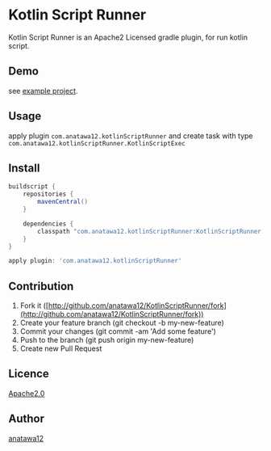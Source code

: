 Kotlin Script Runner
====

Kotlin Script Runner is an Apache2 Licensed gradle plugin, for run kotlin script.

## Demo

see [example project](https://github.com/anatawa12/KotlinScriptRunner/blob/master/exapmple).

## Usage

apply plugin `com.anatawa12.kotlinScriptRunner` and create task with type `com.anatawa12.kotlinScriptRunner.KotlinScriptExec`

## Install

``` groovy
buildscript {
    repositories {
        mavenCentral()
    }

    dependencies {
        classpath "com.anatawa12.kotlinScriptRunner:KotlinScriptRunner:1.0"
    }
}

apply plugin: 'com.anatawa12.kotlinScriptRunner'
```

## Contribution

1. Fork it ([http://github.com/anatawa12/KotlinScriptRunner/fork](http://github.com/anatawa12/KotlinScriptRunner/fork))
1. Create your feature branch (git checkout -b my-new-feature)
1. Commit your changes (git commit -am 'Add some feature')
1. Push to the branch (git push origin my-new-feature)
1. Create new Pull Request

## Licence

[Apache2.0](https://github.com/anatawa12/KotlinScriptRunner/blob/master/LICENSE)

## Author

[anatawa12](https://github.com/anatawa12)
